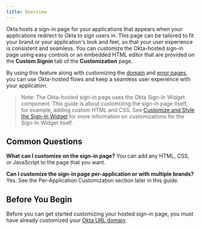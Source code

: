 ```yaml
---
title: Overview
---
```

Okta hosts a sign-in page for your applications that appears when your applications redirect to Okta to sign users in. This page can be tailored to fit your brand or your application's look and feel, so that your user experience is consistent and seamless. You can customize the Okta-hosted sign-in page using easy controls or an embedded HTML editor that are provided on the **Custom Signin** tab of the **Customization** page.

By using this feature along with customizing the [domain](/docs/guides/custom-url-domain/) and [error pages](/docs/guides/custom-error-pages/), you can use Okta-hosted flows and keep a seamless user experience with your application.
<!-- Concepts: Okta hosted functionality (future article) -->

> Note: The Okta-hosted sign-in page uses the Okta Sign-In Widget component. This guide is about customizing the sign-in page itself, for example, adding custom HTML and CSS. See [Customize and Style the Sign-In Widget](https://developer.okta.com/code/javascript/okta_sign-in_widget/) for more information on customizations for the Sign-In Widget itself.


## Common Questions
**What can I customize on the sign-in page?**
You can add any HTML, CSS, or JavaScript to the page that you want.

**Can I customize the sign-in page per-application or with multiple brands?**
Yes. See the <GuideLink link="../customization-examples/#per-application-customization">Per-Application Customization</GuideLink> section later in this guide.

## Before You Begin
Before you can get started customizing your hosted sign-in page, you must have already customized your [Okta URL domain](/docs/guides/custom-url-domain/).

<NextSectionLink/>
